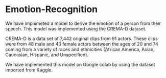 # Emotion-Recognition

We have implemeted a model to derive the emotion of a person from their speech. This model was implemented using the CREMA-D dataset.

CREMA-D is a data set of 7,442 original clips from 91 actors. These clips were from 48 male and 43 female actors between the ages of 20 and 74 coming from a variety of races and ethnicities (African America, Asian, Caucasian, Hispanic, and Unspecified).

We have implemented this model on Google colab by using the dataset imported from Kaggle.
